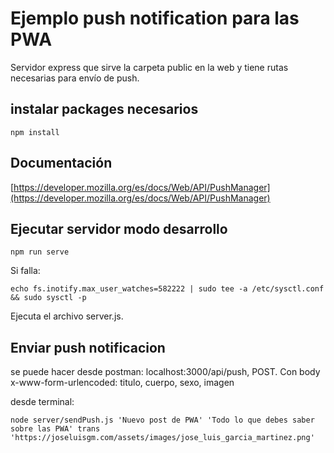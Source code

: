 # Ejemplo push notification para las PWA

Servidor express que sirve la carpeta public en la web y tiene rutas necesarias para envío de push. 

## instalar packages necesarios

```
npm install
```

## Documentación

[https://developer.mozilla.org/es/docs/Web/API/PushManager](https://developer.mozilla.org/es/docs/Web/API/PushManager)

## Ejecutar  servidor modo desarrollo

```
npm run serve
```

Si falla:
```
echo fs.inotify.max_user_watches=582222 | sudo tee -a /etc/sysctl.conf && sudo sysctl -p
```

Ejecuta el archivo server.js.


## Enviar push notificacion
se puede hacer desde postman:
localhost:3000/api/push, POST. Con body x-www-form-urlencoded: titulo, cuerpo, sexo, imagen


desde terminal:
```console
node server/sendPush.js 'Nuevo post de PWA' 'Todo lo que debes saber sobre las PWA' trans  'https://joseluisgm.com/assets/images/jose_luis_garcia_martinez.png'
``` 

